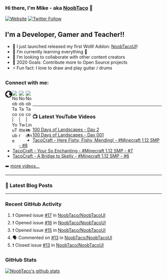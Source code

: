 ### Hi there, I'm Mike - aka [NoobTaco][website] 👋

[![Website](https://img.shields.io/website?label=mikenorton.dev/&style=for-the-badge&url=https%3A%2F%2Fmikenorton.dev)](https://mikenorton.dev/)
[![Twitter Follow](https://img.shields.io/twitter/follow/mikenortondev?color=1DA1F2&logo=twitter&style=for-the-badge)](https://twitter.com/intent/follow?original_referer=https%3A%2F%2Fgithub.com%2Fmikenortondev&screen_name=mikenortondev)

## I'm a Developer, Gamer and Teacher!!

- 💾 I just launched released my first WoW Addon: [NoobTacoUI](https://github.com/NoobTaco/NoobTacoUI)!
- 🌱 I’m currently learning everything 🤣
- 👯 I’m looking to collaborate with other content creators
- 🥅 2020 Goals: Contribute more to Open Source projects
- ⚡ Fun fact: I love to draw and play guitar / drums

### Connect with me:

[<img align="left" alt="mikenorton.dev" width="22px" src="https://raw.githubusercontent.com/iconic/open-iconic/master/svg/globe.svg" />][website]
[<img align="left" alt="NoobTaco | YouTube" width="22px" src="https://cdn.jsdelivr.net/npm/simple-icons@v3/icons/youtube.svg" />][youtube]
[<img align="left" alt="NoobTaco | Twitter" width="22px" src="https://cdn.jsdelivr.net/npm/simple-icons@v3/icons/twitter.svg" />][twitter]
[<img align="left" alt="NoobTaco | LinkedIn" width="22px" src="https://cdn.jsdelivr.net/npm/simple-icons@v3/icons/linkedin.svg" />][linkedin]

<br />

<br />

---

### 📺 Latest YouTube Videos

<!-- YOUTUBE:START -->
- [100 Days of Landscapes - Day 2](https://www.youtube.com/watch?v=r-sYHUfVvFM)
- [100 Days of Landscapes - Day 001](https://www.youtube.com/watch?v=uV18S1XlBGY)
- [TacoCraft - Here Fishy, Fishy, Mending! - #Minecraft 1.12 SMP - #8](https://www.youtube.com/watch?v=EmD4mtMnAbg)
- [TacoCraft - Your So Enchanting - #Minecraft 1.12 SMP - #7](https://www.youtube.com/watch?v=_BL09jJjMzE)
- [TacoCraft - A Bridge to Skelly - #Minecraft 1.12 SMP - #6](https://www.youtube.com/watch?v=wIb7hjpjw2k)
<!-- YOUTUBE:END -->

➡️ [more videos...](https://youtube.com/noobtaco)

---

### 📕 Latest Blog Posts

<!-- BLOG-POST-LIST:START -->

<!-- BLOG-POST-LIST:END -->

---

### Recent GitHub Activity

<!--START_SECTION:activity-->
1. ❗️ Opened issue [#17](https://github.com/NoobTaco/NoobTacoUI/issues/17) in [NoobTaco/NoobTacoUI](https://github.com/NoobTaco/NoobTacoUI)
2. ❗️ Opened issue [#16](https://github.com/NoobTaco/NoobTacoUI/issues/16) in [NoobTaco/NoobTacoUI](https://github.com/NoobTaco/NoobTacoUI)
3. ❗️ Opened issue [#15](https://github.com/NoobTaco/NoobTacoUI/issues/15) in [NoobTaco/NoobTacoUI](https://github.com/NoobTaco/NoobTacoUI)
4. 🗣 Commented on [#13](https://github.com/NoobTaco/NoobTacoUI/issues/13) in [NoobTaco/NoobTacoUI](https://github.com/NoobTaco/NoobTacoUI)
5. ❗️ Closed issue [#13](https://github.com/NoobTaco/NoobTacoUI/issues/13) in [NoobTaco/NoobTacoUI](https://github.com/NoobTaco/NoobTacoUI)
<!--END_SECTION:activity-->

### GitHub Stats

[![NoobTaco's github stats](https://github-readme-stats.noobtaco.vercel.app/api?username=noobtaco&hide_border=true)](https://github.com/noobtaco/github-readme-stats)

</details>

[website]: https://mikenorton.dev
[course]: https://github.com/NoobTaco/NoobTacoUI
[twitter]: https://twitter.com/mikenortondev
[youtube]: https://youtube.com/Noobtaco/
[linkedin]: https://linkedin.com/in/mikeanorton/
